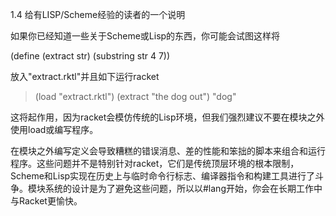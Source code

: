 1.4 给有LISP/Scheme经验的读者的一个说明

如果你已经知道一些关于Scheme或Lisp的东西，你可能会试图这样将

(define (extract str)
  (substring str 4 7))
  
放入"extract.rktl"并且如下运行racket

> (load "extract.rktl")
> (extract "the dog out")
"dog"

这将起作用，因为racket会模仿传统的Lisp环境，但我们强烈建议不要在模块之外使用load或编写程序。

在模块之外编写定义会导致糟糕的错误消息、差的性能和笨拙的脚本来组合和运行程序。这些问题并不是特别针对racket，它们是传统顶层环境的根本限制，Scheme和Lisp实现在历史上与临时命令行标志、编译器指令和构建工具进行了斗争。模块系统的设计是为了避免这些问题，所以以#lang开始，你会在长期工作中与Racket更愉快。
